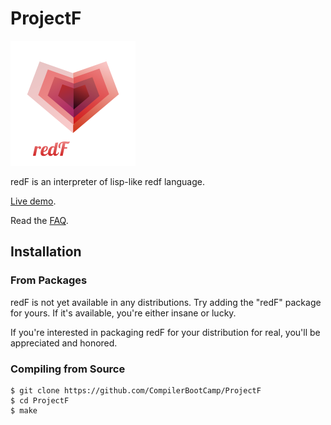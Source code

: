 # ProjectF
![logo](redF.png)

redF is an interpreter of lisp-like redf language.

[Live demo](http://projectf.alexryndin.me/).

Read the [FAQ](https://github.com/CompilerBootCamp/ProjectF/wiki).

## Installation

### From Packages

redF is not yet available in any distributions. Try adding the "redF" package for
yours. If it's available, you're either insane or lucky.

If you're interested in packaging redF for your distribution for real, you'll be
appreciated and honored. 

### Compiling from Source

```
$ git clone https://github.com/CompilerBootCamp/ProjectF
$ cd ProjectF
$ make
